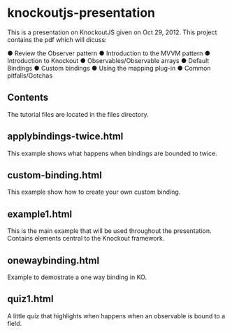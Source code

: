 knockoutjs-presentation
=======================

This is a presentation on KnockoutJS given on Oct 29, 2012. This project contains the pdf which will dicuss:

● Review the Observer pattern
● Introduction to the MVVM pattern
● Introduction to Knockout
● Observables/Observable arrays
● Default Bindings
● Custom bindings
● Using the mapping plug-in
● Common pitfalls/Gotchas


Contents
--------
The tutorial files are located in the files directory.

applybindings-twice.html
------------------------
This example shows what happens when bindings are bounded to twice.

custom-binding.html
-----------------------
This example show how to create your own custom binding.

example1.html
-------------
This is the main example that will be used throughout the presentation. Contains elements central to the Knockout framework.

onewaybinding.html
------------------
Example to demostrate a one way binding in KO.

quiz1.html
----------
A little quiz that highlights when happens when an observable is bound to a field.
